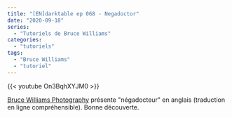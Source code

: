 ```yaml
---
title: "[EN]darktable ep 068 - Negadoctor"
date: "2020-09-18"
series:
  - "Tutoriels de Bruce Williams"
categories: 
  - "tutoriels"
tags: 
  - "Bruce Williams"
  - "tutoriel"
---
```


{{< youtube On3BqhXYJM0 >}}

[Bruce Williams Photography](https://www.youtube.com/channel/UCkqe4BYsllmcxo2dsF-rFQw) présente "négadocteur" en anglais (traduction en ligne compréhensible). Bonne découverte.
